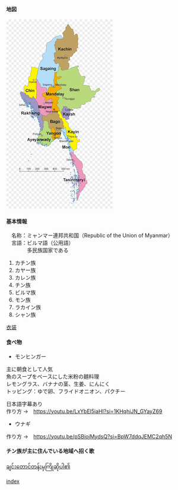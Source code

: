 
#### 地図

![地図](2024_image/country-map.png)


#### 基本情報

　名称：ミャンマー連邦共和国（Republic of the Union of Myanmar）  
　言語：ビルマ語（公用語）  
　　　　多民族国家である

1. カチン族
2. カヤー族
3. カレン族
4. チン族
5. ビルマ族
6. モン族
7. ラカイン族
8. シャン族


[衣装](https://www.google.com/search?sca_esv=3da4db664be6b3a1&sxsrf=AHTn8zo-RnqrY_Z60_8fvIvws9MDY_JQbg:1744477794843&q=myanmar+longyi&udm=2&fbs=ABzOT_CWdhQLP1FcmU5B0fn3xuWpA-dk4wpBWOGsoR7DG5zJBnsX62dbVmWR6QCQ5QEtPRqut5gkyra9fZFbsKm1oGezZfNjBY6JC6SkJAVAOI0b5CsapIcNDC3CIOSVGb5pDJnvaDBV6lWSpY5E2wxgZzrkXalu80uOY_e8XXgkMygvMBqwPOEgIqQSHrDce0QWSpCKVluLj6UL7-OYkp3g8b-Q1-cSJw&sa=X&sqi=2&ved=2ahUKEwiuzZ6a_tKMAxXSslYBHbQeEjYQtKgLegQIFxAB&biw=2560&bih=1313&dpr=1)

#### 食べ物

- モンヒンガー  
  
主に朝食として人気  
魚のスープをベースにした米粉の麺料理  
レモングラス、バナナの茎、生姜、にんにく  
トッピング：ゆで卵、フライドオニオン、パクチー  

日本語字幕あり  
作り方 →　https://youtu.be/LxYbEl5iaHI?si=1KHqhiJN_GYayZ69


- ウナギ  
  
 作り方 →　https://youtu.be/pSBiojMydsQ?si=BpW7ddqJEMC2qh5N
 
#### チン族が主に住んでいる地域へ招く歌

[ချင်းတောင်တန်းမှကြိုဆိုပါ၏ ](https://youtu.be/eX-sHp8lX-Q?si=Aqj94Srhd5MeXHsO)  

[index](index.md)